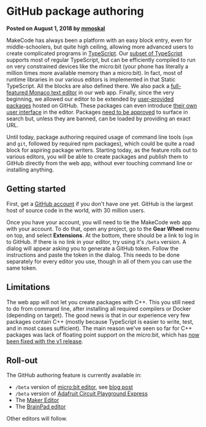 # GitHub package authoring

**Posted on August 1, 2018 by [mmoskal](https://github.com/mmoskal)**

MakeCode has always been a platform with an easy block entry, even for middle-schoolers, but quite
high ceiling, allowing more advanced users to create complicated programs in [TypeScript](https://www.typescriptlang.org/).
Our [subset of TypeScript](https://makecode.com/language) supports most of regular TypeScript,
but can be efficiently compiled to run on very constrained devices like the micro:bit (your phone has
literally a million times more available memory than a micro:bit).
In fact, most of runtime libraries in our various editors is implemented in that Static TypeScript.
All the blocks are also defined there.
We also pack a [full-featured Monaco text editor](https://makecode.com/js/editor) in our web app.
Finally, since the very beginning, we allowed our editor to be extended by 
[user-provided packages](https://makecode.com/packages/getting-started) hosted on GitHub.
These packages can even introduce [their own user interface](https://makecode.com/packages/extensions) in the editor.
Packages [need to be approved](https://makecode.com/packages/approval) to surface in search but, unless they are banned,
can be loaded by providing an exact URL.

Until today, package authoring required usage of command line tools (`npm` and `git`, followed by required npm packages), 
which could be quite a road block for aspiring package writers.
Starting today, as the feature rolls out to various editors, you will be able to create packages and publish them to GitHub
directly from the web app, without ever touching command line or installing anything.

## Getting started

First, get a [GitHub account](https://github.com/join) if you don't have one yet.
GitHub is the largest host of source code in the world, with 30 million users.

Once you have your account, you will need to tie the MakeCode web app with your account.
To do that, open any project, go to the **Gear Wheel** menu on top, and select **Extensions**.
At the bottom, there should be a link to log in to GitHub. If there is no link in
your editor, try using it's `/beta` version.
A dialog will appear asking you to generate a GitHub token.
Follow the instructions and paste the token in the dialog.
This needs to be done separately for every editor you use, though in all of them you can
use the same token.


## Limitations

The web app will not let you create packages with C++. This you still need to do from command line, after installing
all required compilers or Docker (depending on target). The good news is that in our experience very few packages
contain C++ (mostly because TypeScript is easier to write, test, and in most cases sufficient).
The main reason we've seen so far for C++ packages was lack of floating point support on the micro:bit,
which has [now been fixed with the v1 release](https://makecode.com/blog/microbit/v1-beta).

## Roll-out

The GitHub authoring feature is currently available in:
* `/beta` version of [micro:bit editor](https://makecode.microbit.org/beta), see [blog post](https://makecode.com/blog/microbit/v1-beta)
* `/beta` version of [Adafruit Circuit Playground Express](https://makecode.adafruit.com/beta)
* The [Maker Editor](https://maker.makecode.com)
* The [BrainPad editor](https://makecode.brainpad.com)

Other editors will follow.
